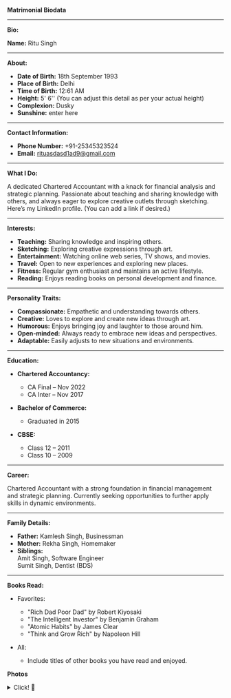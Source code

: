 **Matrimonial Biodata**

---

**Bio:**

**Name:** Ritu Singh

---

**About:**

- **Date of Birth:** 18th September 1993
- **Place of Birth:** Delhi
- **Time of Birth:** 12:61 AM
- **Height:** 5' 6'' (You can adjust this detail as per your actual height)
- **Complexion:** Dusky
- **Sunshine:** enter here

---

**Contact Information:**

- **Phone Number:** +91-25345323524
- **Email:** rituasdasd1ad9@gmail.com

---

**What I Do:**

A dedicated Chartered Accountant with a knack for financial analysis and strategic planning. Passionate about teaching and sharing knowledge with others, and always eager to explore creative outlets through sketching. Here’s my LinkedIn profile. (You can add a link if desired.)

---

**Interests:**

- **Teaching:** Sharing knowledge and inspiring others.
- **Sketching:** Exploring creative expressions through art.
- **Entertainment:** Watching online web series, TV shows, and movies.
- **Travel:** Open to new experiences and exploring new places.
- **Fitness:** Regular gym enthusiast and maintains an active lifestyle.
- **Reading:** Enjoys reading books on personal development and finance.

---

**Personality Traits:**

- **Compassionate:** Empathetic and understanding towards others.
- **Creative:** Loves to explore and create new ideas through art.
- **Humorous:** Enjoys bringing joy and laughter to those around him.
- **Open-minded:** Always ready to embrace new ideas and perspectives.
- **Adaptable:** Easily adjusts to new situations and environments.

---

**Education:**

- **Chartered Accountancy:**
  - CA Final – Nov 2022
  - CA Inter – Nov 2017

- **Bachelor of Commerce:** 
  - Graduated in 2015

- **CBSE:**
  - Class 12 – 2011
  - Class 10 – 2009

---

**Career:**

Chartered Accountant with a strong foundation in financial management and strategic planning. Currently seeking opportunities to further apply skills in dynamic environments.

---

**Family Details:**

- **Father:** Kamlesh Singh, Businessman
- **Mother:** Rekha Singh, Homemaker
- **Siblings:**  
  Amit Singh, Software Engineer  
  Sumit Singh, Dentist (BDS)

---

**Books Read:**

- Favorites: 
  - "Rich Dad Poor Dad" by Robert Kiyosaki
  - "The Intelligent Investor" by Benjamin Graham
  - "Atomic Habits" by James Clear
  - "Think and Grow Rich" by Napoleon Hill

- All:
  - Include titles of other books you have read and enjoyed.
 
**Photos**
<details>
  <summary> Click! 📸 </summary>
  <img src="jpeg/IMG_1234.JPG">
  <img src="jpeg/IMG_4657.jpeg">
  <img src="jpeg/IMG_4899.jpeg">
  <img src="jpeg/IMG_3744.jpg">
  <img src="jpeg/IMG_4629.jpeg">
</details>
